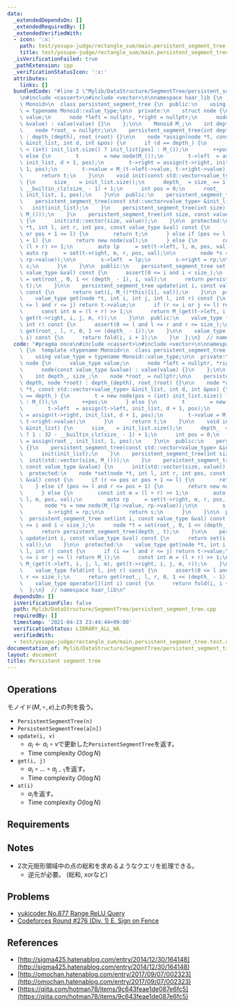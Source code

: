 ```yaml
---
data:
  _extendedDependsOn: []
  _extendedRequiredBy: []
  _extendedVerifiedWith:
  - icon: ':x:'
    path: test/yosupo-judge/rectangle_sum/main.persistent_segment_tree.test.cpp
    title: test/yosupo-judge/rectangle_sum/main.persistent_segment_tree.test.cpp
  _isVerificationFailed: true
  _pathExtension: cpp
  _verificationStatusIcon: ':x:'
  attributes:
    links: []
  bundledCode: "#line 2 \"Mylib/DataStructure/SegmentTree/persistent_segment_tree.cpp\"\
    \n#include <cassert>\n#include <vector>\n\nnamespace haar_lib {\n  template <typename\
    \ Monoid>\n  class persistent_segment_tree {\n  public:\n    using value_type\
    \ = typename Monoid::value_type;\n\n  private:\n    struct node {\n      value_type\
    \ value;\n      node *left = nullptr, *right = nullptr;\n      node(const value_type\
    \ &value) : value(value) {}\n    };\n\n    Monoid M_;\n    int depth_, size_;\n\
    \    node *root_ = nullptr;\n\n    persistent_segment_tree(int depth, node *root)\
    \ : depth_(depth), root_(root) {}\n\n    node *assign(node *t, const std::vector<value_type>\
    \ &init_list, int d, int &pos) {\n      if (d == depth_) {\n        t = new node(pos\
    \ < (int) init_list.size() ? init_list[pos] : M_());\n        ++pos;\n      }\
    \ else {\n        t        = new node(M_());\n        t->left  = assign(t->left,\
    \ init_list, d + 1, pos);\n        t->right = assign(t->right, init_list, d +\
    \ 1, pos);\n        t->value = M_(t->left->value, t->right->value);\n      }\n\
    \      return t;\n    }\n\n    void init(const std::vector<value_type> &init_list)\
    \ {\n      size_   = init_list.size();\n      depth_  = size_ == 1 ? 1 : 32 -\
    \ __builtin_clz(size_ - 1) + 1;\n      int pos = 0;\n      root_   = assign(root_,\
    \ init_list, 1, pos);\n    }\n\n  public:\n    persistent_segment_tree() {}\n\
    \    persistent_segment_tree(const std::vector<value_type> &init_list) {\n   \
    \   init(init_list);\n    }\n    persistent_segment_tree(int size) {\n      init(std::vector(size,\
    \ M_()));\n    }\n    persistent_segment_tree(int size, const value_type &value)\
    \ {\n      init(std::vector(size, value));\n    }\n\n  protected:\n    node *set(node\
    \ *t, int l, int r, int pos, const value_type &val) const {\n      if (r <= pos\
    \ or pos + 1 <= l) {\n        return t;\n      } else if (pos <= l and r <= pos\
    \ + 1) {\n        return new node(val);\n      } else {\n        const int m =\
    \ (l + r) >> 1;\n        auto lp     = set(t->left, l, m, pos, val);\n       \
    \ auto rp     = set(t->right, m, r, pos, val);\n\n        node *s = new node(M_(lp->value,\
    \ rp->value));\n\n        s->left  = lp;\n        s->right = rp;\n\n        return\
    \ s;\n      }\n    }\n\n  public:\n    persistent_segment_tree set(int i, const\
    \ value_type &val) const {\n      assert(0 <= i and i < size_);\n      node *t\
    \ = set(root_, 0, 1 << (depth_ - 1), i, val);\n      return persistent_segment_tree(depth_,\
    \ t);\n    }\n\n    persistent_segment_tree update(int i, const value_type &val)\
    \ const {\n      return set(i, M_((*this)[i], val));\n    }\n\n  protected:\n\
    \    value_type get(node *t, int i, int j, int l, int r) const {\n      if (i\
    \ <= l and r <= j) return t->value;\n      if (r <= i or j <= l) return M_();\n\
    \      const int m = (l + r) >> 1;\n      return M_(get(t->left, i, j, l, m),\
    \ get(t->right, i, j, m, r));\n    }\n\n  public:\n    value_type fold(int l,\
    \ int r) const {\n      assert(0 <= l and l <= r and r <= size_);\n      return\
    \ get(root_, l, r, 0, 1 << (depth_ - 1));\n    }\n\n    value_type operator[](int\
    \ i) const {\n      return fold(i, i + 1);\n    }\n  };\n}  // namespace haar_lib\n"
  code: "#pragma once\n#include <cassert>\n#include <vector>\n\nnamespace haar_lib\
    \ {\n  template <typename Monoid>\n  class persistent_segment_tree {\n  public:\n\
    \    using value_type = typename Monoid::value_type;\n\n  private:\n    struct\
    \ node {\n      value_type value;\n      node *left = nullptr, *right = nullptr;\n\
    \      node(const value_type &value) : value(value) {}\n    };\n\n    Monoid M_;\n\
    \    int depth_, size_;\n    node *root_ = nullptr;\n\n    persistent_segment_tree(int\
    \ depth, node *root) : depth_(depth), root_(root) {}\n\n    node *assign(node\
    \ *t, const std::vector<value_type> &init_list, int d, int &pos) {\n      if (d\
    \ == depth_) {\n        t = new node(pos < (int) init_list.size() ? init_list[pos]\
    \ : M_());\n        ++pos;\n      } else {\n        t        = new node(M_());\n\
    \        t->left  = assign(t->left, init_list, d + 1, pos);\n        t->right\
    \ = assign(t->right, init_list, d + 1, pos);\n        t->value = M_(t->left->value,\
    \ t->right->value);\n      }\n      return t;\n    }\n\n    void init(const std::vector<value_type>\
    \ &init_list) {\n      size_   = init_list.size();\n      depth_  = size_ == 1\
    \ ? 1 : 32 - __builtin_clz(size_ - 1) + 1;\n      int pos = 0;\n      root_  \
    \ = assign(root_, init_list, 1, pos);\n    }\n\n  public:\n    persistent_segment_tree()\
    \ {}\n    persistent_segment_tree(const std::vector<value_type> &init_list) {\n\
    \      init(init_list);\n    }\n    persistent_segment_tree(int size) {\n    \
    \  init(std::vector(size, M_()));\n    }\n    persistent_segment_tree(int size,\
    \ const value_type &value) {\n      init(std::vector(size, value));\n    }\n\n\
    \  protected:\n    node *set(node *t, int l, int r, int pos, const value_type\
    \ &val) const {\n      if (r <= pos or pos + 1 <= l) {\n        return t;\n  \
    \    } else if (pos <= l and r <= pos + 1) {\n        return new node(val);\n\
    \      } else {\n        const int m = (l + r) >> 1;\n        auto lp     = set(t->left,\
    \ l, m, pos, val);\n        auto rp     = set(t->right, m, r, pos, val);\n\n \
    \       node *s = new node(M_(lp->value, rp->value));\n\n        s->left  = lp;\n\
    \        s->right = rp;\n\n        return s;\n      }\n    }\n\n  public:\n  \
    \  persistent_segment_tree set(int i, const value_type &val) const {\n      assert(0\
    \ <= i and i < size_);\n      node *t = set(root_, 0, 1 << (depth_ - 1), i, val);\n\
    \      return persistent_segment_tree(depth_, t);\n    }\n\n    persistent_segment_tree\
    \ update(int i, const value_type &val) const {\n      return set(i, M_((*this)[i],\
    \ val));\n    }\n\n  protected:\n    value_type get(node *t, int i, int j, int\
    \ l, int r) const {\n      if (i <= l and r <= j) return t->value;\n      if (r\
    \ <= i or j <= l) return M_();\n      const int m = (l + r) >> 1;\n      return\
    \ M_(get(t->left, i, j, l, m), get(t->right, i, j, m, r));\n    }\n\n  public:\n\
    \    value_type fold(int l, int r) const {\n      assert(0 <= l and l <= r and\
    \ r <= size_);\n      return get(root_, l, r, 0, 1 << (depth_ - 1));\n    }\n\n\
    \    value_type operator[](int i) const {\n      return fold(i, i + 1);\n    }\n\
    \  };\n}  // namespace haar_lib\n"
  dependsOn: []
  isVerificationFile: false
  path: Mylib/DataStructure/SegmentTree/persistent_segment_tree.cpp
  requiredBy: []
  timestamp: '2021-04-23 23:44:44+09:00'
  verificationStatus: LIBRARY_ALL_WA
  verifiedWith:
  - test/yosupo-judge/rectangle_sum/main.persistent_segment_tree.test.cpp
documentation_of: Mylib/DataStructure/SegmentTree/persistent_segment_tree.cpp
layout: document
title: Persistent segment tree
---
```


## Operations
モノイド$(M, \circ, e)$上の列を扱う。
- `PersistentSegmentTree(n)`
- `PersistentSegmentTree(a[n])`
- `update(i, v)`
	- $a_i \leftarrow a_i \circ v$で更新した`PersistentSegmentTree`を返す。
	- Time complexity $O(\log N$)
- `get(i, j)`
	- $a_i \circ \ldots \circ a_{j-1}$を返す。
	- Time complexity $O(\log N$)
- `at(i)`
	- $a_i$を返す。
	- Time complexity $O(\log N$)

## Requirements

## Notes

- 2次元矩形領域中の点の総和を求めるようなクエリを処理できる。
	- 逆元が必要。 (総和, xorなど)

## Problems

- [yukicoder No.877 Range ReLU Query](https://yukicoder.me/problems/no/877)
- [Codeforces Round #276 (Div. 1) E. Sign on Fence](https://codeforces.com/contest/484/problem/E)

## References

- [http://sigma425.hatenablog.com/entry/2014/12/30/164148](http://sigma425.hatenablog.com/entry/2014/12/30/164148)
- [http://omochan.hatenablog.com/entry/2017/09/07/002323](http://omochan.hatenablog.com/entry/2017/09/07/002323)
- [https://qiita.com/hotman78/items/9c643feae1de087e6fc5](https://qiita.com/hotman78/items/9c643feae1de087e6fc5)
